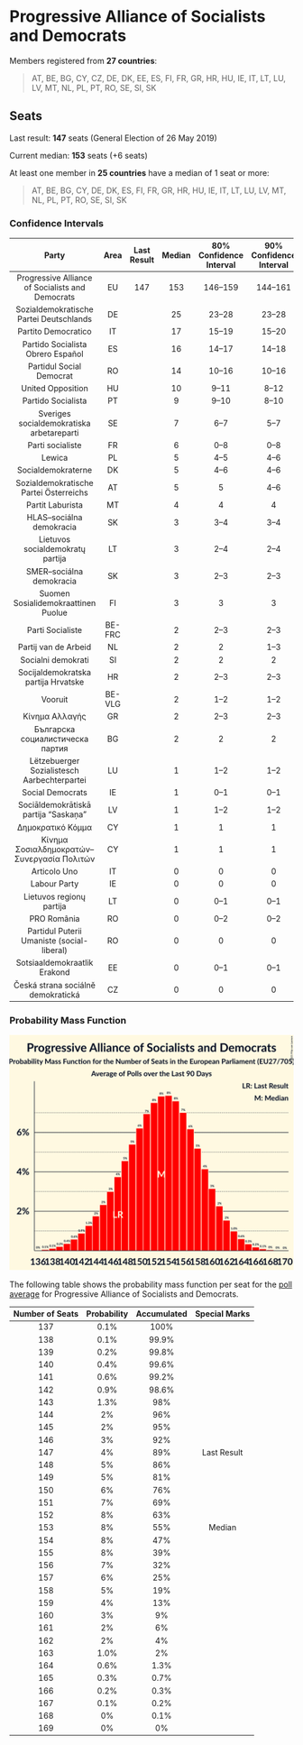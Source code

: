 # Progressive Alliance of Socialists and Democrats

Members registered from **27 countries**:

> AT, BE, BG, CY, CZ, DE, DK, EE, ES, FI, FR, GR, HR, HU, IE, IT, LT, LU, LV, MT, NL, PL, PT, RO, SE, SI, SK

## Seats

Last result: **147** seats (General Election of 26 May 2019)

Current median: **153** seats (+6 seats)

At least one member in **25 countries** have a median of 1 seat or more:

> AT, BE, BG, CY, DE, DK, ES, FI, FR, GR, HR, HU, IE, IT, LT, LU, LV, MT, NL, PL, PT, RO, SE, SI, SK

### Confidence Intervals

| Party | Area | Last Result | Median | 80% Confidence Interval | 90% Confidence Interval | 95% Confidence Interval | 99% Confidence Interval |
|:-----:|:----:|:-----------:|:------:|:-----------------------:|:-----------------------:|:-----------------------:|:-----------------------:|
| Progressive Alliance of Socialists and Democrats | EU | 147 | 153 | 146–159 | 144–161 | 143–162 | 140–165 |
| Sozialdemokratische Partei Deutschlands | DE | | 25 | 23–28 | 23–28 | 22–28 | 22–28 |
| Partito Democratico | IT | | 17 | 15–19 | 15–20 | 14–20 | 13–21 |
| Partido Socialista Obrero Español | ES | | 16 | 14–17 | 14–18 | 14–18 | 13–19 |
| Partidul Social Democrat | RO | | 14 | 10–16 | 10–16 | 10–17 | 9–17 |
| United Opposition | HU | | 10 | 9–11 | 8–12 | 8–12 | 8–12 |
| Partido Socialista | PT | | 9 | 9–10 | 8–10 | 8–10 | 8–11 |
| Sveriges socialdemokratiska arbetareparti | SE | | 7 | 6–7 | 5–7 | 5–7 | 5–7 |
| Parti socialiste | FR | | 6 | 0–8 | 0–8 | 0–8 | 0–8 |
| Lewica | PL | | 5 | 4–5 | 4–6 | 4–6 | 3–6 |
| Socialdemokraterne | DK | | 5 | 4–6 | 4–6 | 4–6 | 4–6 |
| Sozialdemokratische Partei Österreichs | AT | | 5 | 5 | 4–6 | 4–6 | 4–6 |
| Partit Laburista | MT | | 4 | 4 | 4 | 4 | 3–4 |
| HLAS–sociálna demokracia | SK | | 3 | 3–4 | 3–4 | 3–4 | 3–4 |
| Lietuvos socialdemokratų partija | LT | | 3 | 2–4 | 2–4 | 2–4 | 2–4 |
| SMER–sociálna demokracia | SK | | 3 | 2–3 | 2–3 | 2–3 | 2–4 |
| Suomen Sosialidemokraattinen Puolue | FI | | 3 | 3 | 3 | 3–4 | 2–4 |
| Parti Socialiste | BE-FRC | | 2 | 2–3 | 2–3 | 2–3 | 2–3 |
| Partij van de Arbeid | NL | | 2 | 2 | 1–3 | 1–3 | 1–3 |
| Socialni demokrati | SI | | 2 | 2 | 2 | 2 | 2–3 |
| Socijaldemokratska partija Hrvatske | HR | | 2 | 2–3 | 2–3 | 2–3 | 2–3 |
| Vooruit | BE-VLG | | 2 | 1–2 | 1–2 | 1–2 | 1–2 |
| Κίνημα Αλλαγής | GR | | 2 | 2–3 | 2–3 | 1–3 | 1–3 |
| Българска социалистическа партия | BG | | 2 | 2 | 2 | 2 | 2 |
| Lëtzebuerger Sozialistesch Aarbechterpartei | LU | | 1 | 1–2 | 1–2 | 1–2 | 1–2 |
| Social Democrats | IE | | 1 | 0–1 | 0–1 | 0–1 | 0–2 |
| Sociāldemokrātiskā partija “Saskaņa” | LV | | 1 | 1–2 | 1–2 | 1–2 | 1–2 |
| Δημοκρατικό Κόμμα | CY | | 1 | 1 | 1 | 1 | 1 |
| Κίνημα Σοσιαλδημοκρατών–Συνεργασία Πολιτών | CY | | 1 | 1 | 1 | 1 | 1 |
| Articolo Uno | IT | | 0 | 0 | 0 | 0 | 0 |
| Labour Party | IE | | 0 | 0 | 0 | 0 | 0 |
| Lietuvos regionų partija | LT | | 0 | 0–1 | 0–1 | 0–1 | 0–1 |
| PRO România | RO | | 0 | 0–2 | 0–2 | 0–2 | 0–2 |
| Partidul Puterii Umaniste (social-liberal) | RO | | 0 | 0 | 0 | 0–2 | 0–2 |
| Sotsiaaldemokraatlik Erakond | EE | | 0 | 0–1 | 0–1 | 0–1 | 0–1 |
| Česká strana sociálně demokratická | CZ | | 0 | 0 | 0 | 0 | 0 |

### Probability Mass Function

![Graph with seats probability mass function not yet produced](average-2021-12-31-seats-pmf-progressiveallianceofsocialistsanddemocrats.png "Seats Probability Mass Function")

The following table shows the probability mass function per seat for the [poll average](average-2021-12-31.html) for Progressive Alliance of Socialists and Democrats.

| Number of Seats | Probability | Accumulated | Special Marks |
|:---------------:|:-----------:|:-----------:|:-------------:|
| 137 | 0.1% | 100% |  |
| 138 | 0.1% | 99.9% |  |
| 139 | 0.2% | 99.8% |  |
| 140 | 0.4% | 99.6% |  |
| 141 | 0.6% | 99.2% |  |
| 142 | 0.9% | 98.6% |  |
| 143 | 1.3% | 98% |  |
| 144 | 2% | 96% |  |
| 145 | 2% | 95% |  |
| 146 | 3% | 92% |  |
| 147 | 4% | 89% | Last Result |
| 148 | 5% | 86% |  |
| 149 | 5% | 81% |  |
| 150 | 6% | 76% |  |
| 151 | 7% | 69% |  |
| 152 | 8% | 63% |  |
| 153 | 8% | 55% | Median |
| 154 | 8% | 47% |  |
| 155 | 8% | 39% |  |
| 156 | 7% | 32% |  |
| 157 | 6% | 25% |  |
| 158 | 5% | 19% |  |
| 159 | 4% | 13% |  |
| 160 | 3% | 9% |  |
| 161 | 2% | 6% |  |
| 162 | 2% | 4% |  |
| 163 | 1.0% | 2% |  |
| 164 | 0.6% | 1.3% |  |
| 165 | 0.3% | 0.7% |  |
| 166 | 0.2% | 0.3% |  |
| 167 | 0.1% | 0.2% |  |
| 168 | 0% | 0.1% |  |
| 169 | 0% | 0% |  |


